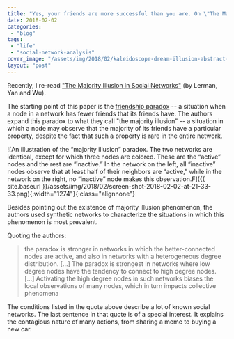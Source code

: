 ```yaml
---
title: "Yes, your friends are more successful than you are. On \"The Majority Illusion in Social Networks\""
date: 2018-02-02
categories: 
 - "blog"
tags: 
 - "life"
 - "social-network-analysis"
cover_image: "/assets/img/2018/02/kaleidoscope-dream-illusion-abstract-38602.jpeg"
layout: "post"
---
```


Recently, I re-read ["The Majority Illusion in Social Networks"](http://arxiv.org/pdf/1506.03022v1.pdf) (by Lerman, Yan and Wu).

The starting point of this paper is the [friendship paradox](https://en.wikipedia.org/wiki/Friendship_paradox) -- a situation when a node in a network has fewer friends that its friends have. The authors expand this paradox to what they call "the majority illusion" -- a situation in which a node may observe that the majority of its friends have a particular property, despite the fact that such a property is rare in the entire network.

![An illustration of the “majority illusion” paradox. The two networks are identical, except for which three nodes are colored. These are the “active” nodes and the rest are “inactive.” In the network on the left, all “inactive” nodes observe that at least half of their neighbors are “active,” while in the network on the right, no “inactive” node makes this observation.F]({{ site.baseurl }}/assets/img/2018/02/screen-shot-2018-02-02-at-21-33-33.png){:width="1274"}{:class="alignnone"}

Besides pointing out the existence of majority illusion phenomenon, the authors used synthetic networks to characterize the situations in which this phenomenon is most prevalent.

Quoting the authors:

> the paradox is stronger in networks in which the better-connected nodes are active, and also in networks with a heterogeneous degree distribution. [...] The paradox is strongest in networks where low degree nodes have the tendency to connect to high degree nodes. [...] Activating the high degree nodes in such networks biases the local observations of many nodes, which in turn impacts collective phenomena

The conditions listed in the quote above describe a lot of known social networks. The last sentence in that quote is of a special interest. It explains the contagious nature of many actions, from sharing a meme to buying a new car.

 
